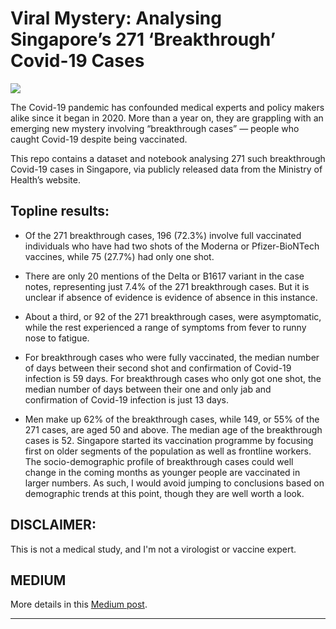 # Viral Mystery: Analysing Singapore’s 271 ‘Breakthrough’ Covid-19 Cases

![](https://miro.medium.com/max/10240/1*HOw40Y3SrAS-gF1zChPndg.png)

The Covid-19 pandemic has confounded medical experts and policy makers alike since it began in 2020. More than a year on, they are grappling with an emerging new mystery involving “breakthrough cases” — people who caught Covid-19 despite being vaccinated.

This repo contains a dataset and notebook analysing 271 such breakthrough Covid-19 cases in Singapore, via publicly released data from the Ministry of Health’s website. 

## Topline results:
* Of the 271 breakthrough cases, 196 (72.3%) involve full vaccinated individuals who have had two shots of the Moderna or Pfizer-BioNTech vaccines, while 75 (27.7%) had only one shot.

* There are only 20 mentions of the Delta or B1617 variant in the case notes, representing just 7.4% of the 271 breakthrough cases. But it is unclear if absence of evidence is evidence of absence in this instance.

* About a third, or 92 of the 271 breakthrough cases, were asymptomatic, while the rest experienced a range of symptoms from fever to runny nose to fatigue.

* For breakthrough cases who were fully vaccinated, the median number of days between their second shot and confirmation of Covid-19 infection is 59 days. For breakthrough cases who only got one shot, the median number of days between their one and only jab and confirmation of Covid-19 infection is just 13 days.

* Men make up 62% of the breakthrough cases, while 149, or 55% of the 271 cases, are aged 50 and above. The median age of the breakthrough cases is 52. Singapore started its vaccination programme by focusing first on older segments of the population as well as frontline workers. The socio-demographic profile of breakthrough cases could well change in the coming months as younger people are vaccinated in larger numbers. As such, I would avoid jumping to conclusions based on demographic trends at this point, though they are well worth a look.


## DISCLAIMER:
This is not a medical study, and I'm not a virologist or vaccine expert.


## MEDIUM

More details in this [Medium post](https://chuachinhon.medium.com/viral-mystery-analysing-singapores-271-breakthrough-covid-19-cases-a93b2d651354).


---



